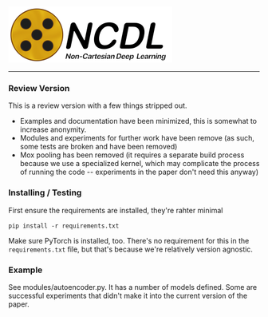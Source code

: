 ![alt text](docs/assets/ncdl_banner.png "tle")

----

### Review Version
This is a review version with a few things stripped out.
- Examples and documentation have been minimized, this is somewhat to 
  increase anonymity.
- Modules and experiments for further work have been remove (as such, 
  some tests are broken and have been removed)
- Mox pooling has been removed (it requires a separate build process
  because we use a specialized kernel, which may complicate the process 
  of running the code -- experiments in the paper don't need this anyway)

### Installing / Testing
First ensure the requirements are installed, they're rahter minimal
```
pip install -r requirements.txt
```
Make sure PyTorch is installed, too. There's no requirement for this 
in the `requirements.txt` file, but that's because we're relatively 
version agnostic.

### Example
See modules/autoencoder.py. It has a number of models defined. Some are 
successful experiments that didn't make it into the current version of the 
paper.
